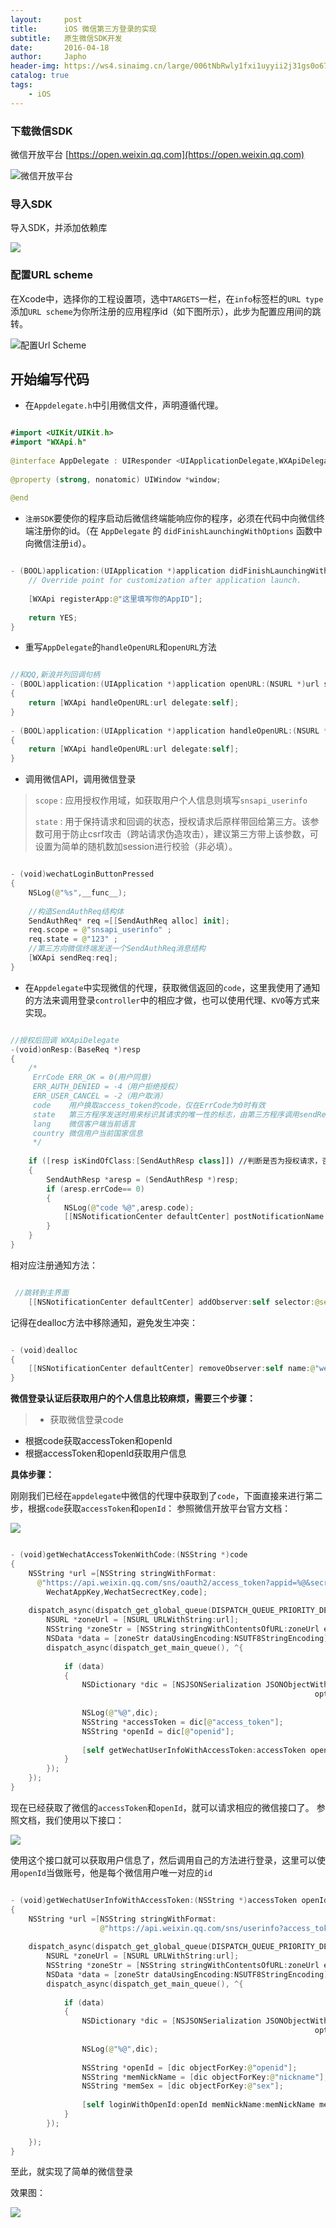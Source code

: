 ```yaml
---
layout:     post
title:      iOS 微信第三方登录的实现 
subtitle:   原生微信SDK开发
date:       2016-04-18
author:     Japho
header-img: https://ws4.sinaimg.cn/large/006tNbRwly1fxi1uyyii2j31gs0o677c.jpg
catalog: true
tags:
    - iOS
---
```


### 下载微信SDK

微信开放平台 [https://open.weixin.qq.com](https://open.weixin.qq.com)

![微信开放平台](http://upload-images.jianshu.io/upload_images/1269906-03c3fafce683fa65.png?imageMogr2/auto-orient/strip%7CimageView2/2/w/1240)

### 导入SDK

导入SDK，并添加依赖库

![](http://upload-images.jianshu.io/upload_images/1269906-4e5a0e9baf265421.png?imageMogr2/auto-orient/strip%7CimageView2/2/w/1240)

### 配置URL scheme

在Xcode中，选择你的工程设置项，选中`TARGETS`一栏，在`info`标签栏的`URL type`添加`URL scheme`为你所注册的应用程序id（如下图所示），此步为配置应用间的跳转。

![配置Url Scheme](http://upload-images.jianshu.io/upload_images/1269906-c20b3c9b67a92432.png?imageMogr2/auto-orient/strip%7CimageView2/2/w/1240)

## 开始编写代码

- 在`Appdelegate.h`中引用微信文件，声明遵循代理。

```swift

#import <UIKit/UIKit.h>  
#import "WXApi.h"  
  
@interface AppDelegate : UIResponder <UIApplicationDelegate,WXApiDelegate>  
  
@property (strong, nonatomic) UIWindow *window;  
  
@end


```

- `注册SDK`要使你的程序启动后微信终端能响应你的程序，必须在代码中向微信终端注册你的id。（在 `AppDelegate` 的 `didFinishLaunchingWithOptions` 函数中向微信注册`id`）。


```swift

- (BOOL)application:(UIApplication *)application didFinishLaunchingWithOptions:(NSDictionary *)launchOptions {  
    // Override point for customization after application launch.  
      
    [WXApi registerApp:@"这里填写你的AppID"];  
      
    return YES;  
}  


```

- 重写`AppDelegate`的`handleOpenURL`和`openURL`方法


```swift

//和QQ,新浪并列回调句柄  
- (BOOL)application:(UIApplication *)application openURL:(NSURL *)url sourceApplication:(NSString *)sourceApplication annotation:(id)annotation  
{  
    return [WXApi handleOpenURL:url delegate:self];  
}  
  
- (BOOL)application:(UIApplication *)application handleOpenURL:(NSURL *)url  
{  
    return [WXApi handleOpenURL:url delegate:self];  
}  


```

- 调用微信API，调用微信登录

>`scope` : 应用授权作用域，如获取用户个人信息则填写`snsapi_userinfo`
>
>`state` : 用于保持请求和回调的状态，授权请求后原样带回给第三方。该参数可用于防止csrf攻击（跨站请求伪造攻击），建议第三方带上该参数，可设置为简单的随机数加session进行校验（非必填）。

```swift

- (void)wechatLoginButtonPressed  
{  
    NSLog(@"%s",__func__);  
      
    //构造SendAuthReq结构体  
    SendAuthReq* req =[[SendAuthReq alloc] init];  
    req.scope = @"snsapi_userinfo" ;  
    req.state = @"123" ;  
    //第三方向微信终端发送一个SendAuthReq消息结构  
    [WXApi sendReq:req];  
}  

```

- 在`Appdelegate`中实现微信的代理，获取微信返回的`code`，这里我使用了通知的方法来调用登录`controller`中的相应才做，也可以使用代理、`KVO`等方式来实现。

```swift

//授权后回调 WXApiDelegate  
-(void)onResp:(BaseReq *)resp  
{  
    /* 
     ErrCode ERR_OK = 0(用户同意) 
     ERR_AUTH_DENIED = -4（用户拒绝授权） 
     ERR_USER_CANCEL = -2（用户取消） 
     code    用户换取access_token的code，仅在ErrCode为0时有效 
     state   第三方程序发送时用来标识其请求的唯一性的标志，由第三方程序调用sendReq时传入，由微信终端回传，state字符串长度不能超过1K 
     lang    微信客户端当前语言 
     country 微信用户当前国家信息 
     */  
  
    if ([resp isKindOfClass:[SendAuthResp class]]) //判断是否为授权请求，否则与微信支付等功能发生冲突  
    {  
        SendAuthResp *aresp = (SendAuthResp *)resp;  
        if (aresp.errCode== 0)  
        {  
            NSLog(@"code %@",aresp.code);  
            [[NSNotificationCenter defaultCenter] postNotificationName:@"wechatDidLoginNotification" object:self userInfo:@{@"code":aresp.code}];  
        }  
    }  
}  


```

相对应注册通知方法：

```swift

 //跳转到主界面
    [[NSNotificationCenter defaultCenter] addObserver:self selector:@selector(wechatDidLoginNotification:) name:@"wechatDidLoginNotification" object:nil];


```

记得在dealloc方法中移除通知，避免发生冲突：


```swift

- (void)dealloc  
{  
    [[NSNotificationCenter defaultCenter] removeObserver:self name:@"wechatDidLoginNotification" object:nil];  
}  


```

**微信登录认证后获取用户的个人信息比较麻烦，需要三个步骤：**

>- 获取微信登录code
- 根据code获取accessToken和openId
- 根据accessToken和openId获取用户信息

**具体步骤：**

刚刚我们已经在`appdelegate`中微信的代理中获取到了`code`，下面直接来进行第二步，根据`code`获取`accessToken`和`openId`：
参照微信开放平台官方文档：

![](http://upload-images.jianshu.io/upload_images/1269906-afc238a8d21aac3e.png?imageMogr2/auto-orient/strip%7CimageView2/2/w/1240)

```swift

- (void)getWechatAccessTokenWithCode:(NSString *)code  
{  
    NSString *url =[NSString stringWithFormat:  
      @"https://api.weixin.qq.com/sns/oauth2/access_token?appid=%@&secret=%@&code=%@&grant_type=authorization_code",  
        WechatAppKey,WechatSecrectKey,code];  
      
    dispatch_async(dispatch_get_global_queue(DISPATCH_QUEUE_PRIORITY_DEFAULT, 0), ^{  
        NSURL *zoneUrl = [NSURL URLWithString:url];  
        NSString *zoneStr = [NSString stringWithContentsOfURL:zoneUrl encoding:NSUTF8StringEncoding error:nil];  
        NSData *data = [zoneStr dataUsingEncoding:NSUTF8StringEncoding];  
        dispatch_async(dispatch_get_main_queue(), ^{  
              
            if (data)  
            {  
                NSDictionary *dic = [NSJSONSerialization JSONObjectWithData:data   
                                                                    options:NSJSONReadingMutableContainers error:nil];  
                  
                NSLog(@"%@",dic);  
                NSString *accessToken = dic[@"access_token"];  
                NSString *openId = dic[@"openid"];  
                  
                [self getWechatUserInfoWithAccessToken:accessToken openId:openId];  
            }  
        });  
    });  
}  


```

现在已经获取了微信的`accessToken`和`openId`，就可以请求相应的微信接口了。
参照文档，我们使用以下接口：

![](http://upload-images.jianshu.io/upload_images/1269906-4350c96c94ce8487.png?imageMogr2/auto-orient/strip%7CimageView2/2/w/1240)

使用这个接口就可以获取用户信息了，然后调用自己的方法进行登录，这里可以使用`openId`当做账号，他是每个微信用户唯一对应的`id`

```swift

- (void)getWechatUserInfoWithAccessToken:(NSString *)accessToken openId:(NSString *)openId  
{  
    NSString *url =[NSString stringWithFormat:  
                    @"https://api.weixin.qq.com/sns/userinfo?access_token=%@&openid=%@",accessToken,openId];  
      
    dispatch_async(dispatch_get_global_queue(DISPATCH_QUEUE_PRIORITY_DEFAULT, 0), ^{  
        NSURL *zoneUrl = [NSURL URLWithString:url];  
        NSString *zoneStr = [NSString stringWithContentsOfURL:zoneUrl encoding:NSUTF8StringEncoding error:nil];  
        NSData *data = [zoneStr dataUsingEncoding:NSUTF8StringEncoding];  
        dispatch_async(dispatch_get_main_queue(), ^{  
              
            if (data)  
            {  
                NSDictionary *dic = [NSJSONSerialization JSONObjectWithData:data   
                                                                    options:NSJSONReadingMutableContainers error:nil];  
                  
                NSLog(@"%@",dic);  
                  
                NSString *openId = [dic objectForKey:@"openid"];  
                NSString *memNickName = [dic objectForKey:@"nickname"];  
                NSString *memSex = [dic objectForKey:@"sex"];  
                  
                [self loginWithOpenId:openId memNickName:memNickName memSex:memSex];  
            }  
        });  
          
    });  
} 


```

至此，就实现了简单的微信登录

效果图：

![](http://upload-images.jianshu.io/upload_images/1269906-7adef59824ff8291.png?imageMogr2/auto-orient/strip%7CimageView2/2/w/1240)
